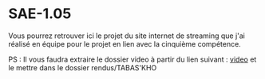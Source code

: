 # SAE-1.05

Vous pourrez retrouver ici le projet du site internet de streaming que j'ai réalisé en équipe pour le projet en lien avec la cinquième compétence.

PS : Il vous faudra extraire le dossier video à partir du lien suivant : [video](https://drive.google.com/file/d/1adcrVVNmmyUTaP_DtuaxsHoqd2AgTEZu/view?usp=sharing) et le mettre dans le dossier rendus/TABAS'KHO
